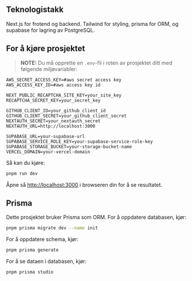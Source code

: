 ## Teknologistakk

Next.js for frotend og backend. Tailwind for styling, prisma for ORM, og supabase for lagring av PostgreSQL.

## For å kjøre prosjektet

> **NOTE:** Du må opprette en `.env`-fil i roten av prosjektet ditt med følgende miljøvariabler:

```plaintext
AWS_SECRET_ACCESS_KEY=#aws secret access key
AWS_ACCESS_KEY_ID=#aws access key id

NEXT_PUBLIC_RECAPTCHA_SITE_KEY=your_site_key
RECAPTCHA_SECRET_KEY=your_secret_key

GITHUB_CLIENT_ID=your_github_client_id
GITHUB_CLIENT_SECRET=your_github_client_secret
NEXTAUTH_SECRET=your_nextauth_secret
NEXTAUTH_URL=http://localhost:3000

SUPABASE_URL=your-supabase-url
SUPABASE_SERVICE_ROLE_KEY=your-supabase-service-role-key
SUPABASE_STORAGE_BUCKET=your-storage-bucket-name
VERCEL_DOMAIN=your-vercel-domain
```

Så kan du kjøre:

```bash
pnpm run dev

```

Åpne så [http://localhost:3000](http://localhost:3000) i browseren din for å se resultatet.

## Prisma

Dette prosjektet bruker Prisma som ORM. For å oppdatere databasen, kjør:

```bash
pnpm prisma migrate dev --name init
```

For å oppdatere schema, kjør:

```bash
pnpm prisma generate
```

For å se dataen i databasen, kjør:

```bash
pnpm prisma studio
```
